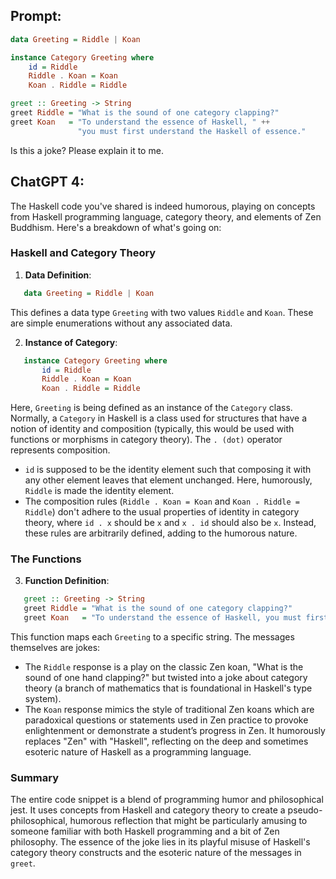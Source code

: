## Prompt:

```haskell
data Greeting = Riddle | Koan

instance Category Greeting where
    id = Riddle
    Riddle . Koan = Koan
    Koan . Riddle = Riddle

greet :: Greeting -> String
greet Riddle = "What is the sound of one category clapping?"
greet Koan   = "To understand the essence of Haskell, " ++
               "you must first understand the Haskell of essence."
```
Is this a joke? Please explain it to me.

## ChatGPT 4:

The Haskell code you've shared is indeed humorous, playing on concepts from Haskell programming language, category theory, and elements of Zen Buddhism. Here's a breakdown of what's going on:

### Haskell and Category Theory
1. **Data Definition**: 
```haskell
   data Greeting = Riddle | Koan
```
   This defines a data type `Greeting` with two values `Riddle` and `Koan`. These are simple enumerations without any associated data.

2. **Instance of Category**:
```haskell
   instance Category Greeting where
       id = Riddle
       Riddle . Koan = Koan
       Koan . Riddle = Riddle
```
   Here, `Greeting` is being defined as an instance of the `Category` class. Normally, a `Category` in Haskell is a class used for structures that have a notion of identity and composition (typically, this would be used with functions or morphisms in category theory). The `. (dot)` operator represents composition.

   - `id` is supposed to be the identity element such that composing it with any other element leaves that element unchanged. Here, humorously, `Riddle` is made the identity element.
   - The composition rules (`Riddle . Koan = Koan` and `Koan . Riddle = Riddle`) don't adhere to the usual properties of identity in category theory, where `id . x` should be `x` and `x . id` should also be `x`. Instead, these rules are arbitrarily defined, adding to the humorous nature.

### The Functions
3. **Function Definition**:
```haskell
   greet :: Greeting -> String
   greet Riddle = "What is the sound of one category clapping?"
   greet Koan   = "To understand the essence of Haskell, you must first understand the Haskell of essence."
```
   This function maps each `Greeting` to a specific string. The messages themselves are jokes:
   - The `Riddle` response is a play on the classic Zen koan, "What is the sound of one hand clapping?" but twisted into a joke about category theory (a branch of mathematics that is foundational in Haskell's type system).
   - The `Koan` response mimics the style of traditional Zen koans which are paradoxical questions or statements used in Zen practice to provoke enlightenment or demonstrate a student’s progress in Zen. It humorously replaces "Zen" with "Haskell", reflecting on the deep and sometimes esoteric nature of Haskell as a programming language.

### Summary
The entire code snippet is a blend of programming humor and philosophical jest. It uses concepts from Haskell and category theory to create a pseudo-philosophical, humorous reflection that might be particularly amusing to someone familiar with both Haskell programming and a bit of Zen philosophy. The essence of the joke lies in its playful misuse of Haskell's category theory constructs and the esoteric nature of the messages in `greet`.
